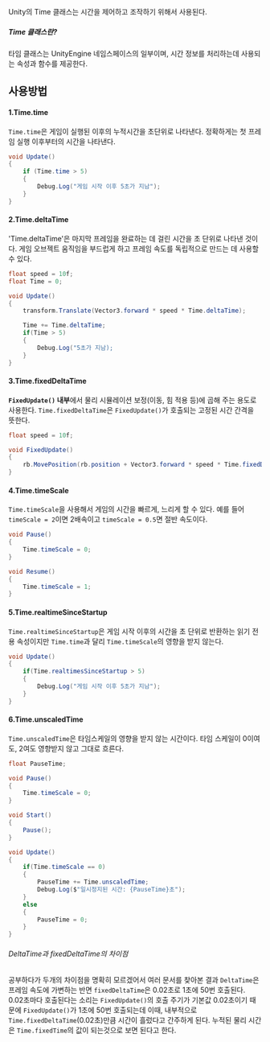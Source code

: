 Unity의 Time 클래스는 시간을 제어하고 조작하기 위해서 사용된다.

##### Time 클래스란?
타임 클래스는 UnityEngine 네임스페이스의 일부이며, 시간 정보를 처리하는데 사용되는
속성과 함수를 제공한다.


## 사용방법

#### 1.Time.time
`Time.time`은 게임이 실행된 이후의 누적시간을 초단위로 나타낸다.
정확하게는 첫 프레임 실행 이후부터의 시간을 나타낸다.
```csharp
void Update()
{
    if (Time.time > 5)
    {
        Debug.Log("게임 시작 이후 5초가 지남");
    }
}
```


#### 2.Time.deltaTime
'Time.deltaTime'은 마지막 프레임을 완료하는 데 걸린 시간을 초 단위로 나타낸 것이다. 게임 오브젝트 움직임을 부드럽게 하고 프레임 속도를 독립적으로 만드는 데 사용할 수 있다.
```csharp
float speed = 10f;
float Time = 0;

void Update()
{
    transform.Translate(Vector3.forward * speed * Time.deltaTime);

	Time += Time.deltaTime;
	if(Time > 5)
	{
		Debug.Log("5초가 지남);
	}
}

```

#### 3.Time.fixedDeltaTime
**`FixedUpdate()` 내부**에서 물리 시뮬레이션 보정(이동, 힘 적용 등)에 곱해 주는 용도로 사용한다.
`Time.fixedDeltaTime`은 `FixedUpdate()`가 호출되는 고정된 시간 간격을 뜻한다.
```csharp
float speed = 10f;

void FixedUpdate()
{
    rb.MovePosition(rb.position + Vector3.forward * speed * Time.fixedDeltaTime);
}
```


#### 4.Time.timeScale
`Time.timeScale`을 사용해서 게임의 시간을 빠르게, 느리게 할 수 있다.
예를 들어 `timeScale = 2`이면 2배속이고 `timeScale = 0.5`면 절반 속도이다.
```csharp
void Pause()
{
	Time.timeScale = 0;
}

void Resume()
{
	Time.timeScale = 1;
}
```


#### 5.Time.realtimeSinceStartup
`Time.realtimeSinceStartup`은 게임 시작 이후의 시간을 초 단위로 반환하는 읽기 전용 속성이지만 `Time.time`과 달리 `Time.timeScale`의 영향을 받지 않는다.
```csharp
void Update()
{
	if(Time.realtimesSinceStartup > 5)
	{
		Debug.Log("게임 시작 이후 5초가 지남");
	}
}
```


#### 6.Time.unscaledTime
`Time.unscaledTime`은 타임스케일의 영향을 받지 않는 시간이다.
타임 스케일이 0이여도, 2여도 영향받지 않고 그대로 흐른다.
```csharp
float PauseTime;

void Pause()
{
	Time.timeScale = 0;
}

void Start()
{
	Pause();
}

void Update()
{
	if(Time.timeScale == 0)
	{
		PauseTime += Time.unscaledTime;
		Debug.Log($"일시정지된 시간: {PauseTime}초");
	}
	else
	{
		PauseTime = 0;
	}
}
```












































###### DeltaTime과 fixedDeltaTime의 차이점
공부하다가 두개의 차이점을 명확히 모르겠어서 여러 문서를 찾아본 결과
`DeltaTime`은 프레임 속도에 가변하는 반면 `fixedDeltaTime`은 0.02초로 1초에 50번 호출된다.
0.02초마다 호출된다는 소리는 `FixedUpdate()`의 호출 주기가 기본값 0.02초이기 때문에 
`FixedUpdate()`가 1초에 50번 호출되는데 이때, 내부적으로 `Time.fixedDeltaTime`(0.02초)만큼 시간이 흘렀다고 간주하게 된다. 누적된 물리 시간은 `Time.fixedTime`의 값이 되는것으로 보면 된다고 한다.

